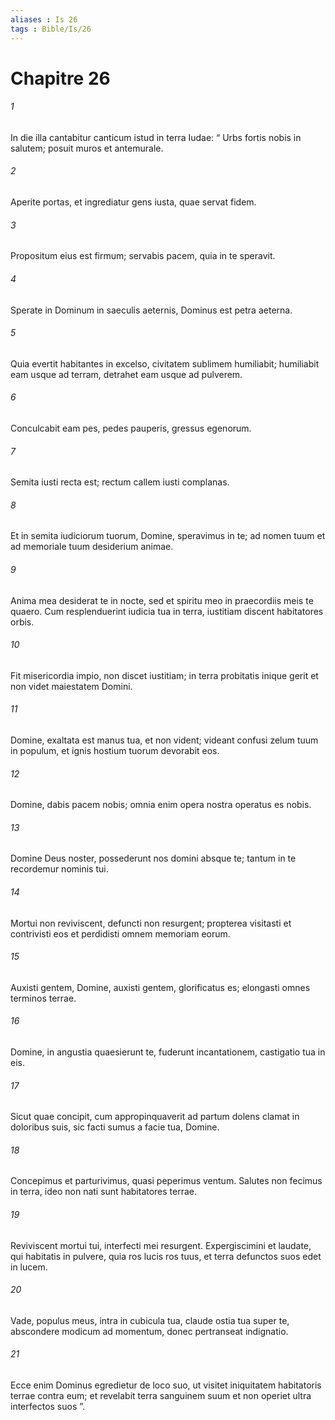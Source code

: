 ```yaml
---
aliases : Is 26
tags : Bible/Is/26
---
```


# Chapitre 26

###### 1
In die illa cantabitur canticum istud in terra Iudae: “ Urbs fortis nobis in salutem; posuit muros et antemurale.
###### 2
Aperite portas, et ingrediatur gens iusta, quae servat fidem.
###### 3
Propositum eius est firmum; servabis pacem, quia in te speravit.
###### 4
Sperate in Dominum in saeculis aeternis, Dominus est petra aeterna.
###### 5
Quia evertit habitantes in excelso, civitatem sublimem humiliabit; humiliabit eam usque ad terram, detrahet eam usque ad pulverem.
###### 6
Conculcabit eam pes, pedes pauperis, gressus egenorum.
###### 7
Semita iusti recta est; rectum callem iusti complanas.
###### 8
Et in semita iudiciorum tuorum, Domine, speravimus in te; ad nomen tuum et ad memoriale tuum desiderium animae.
###### 9
Anima mea desiderat te in nocte, sed et spiritu meo in praecordiis meis te quaero. Cum resplenduerint iudicia tua in terra, iustitiam discent habitatores orbis. 
###### 10
Fit misericordia impio, non discet iustitiam; in terra probitatis inique gerit et non videt maiestatem Domini.
###### 11
Domine, exaltata est manus tua, et non vident; videant confusi zelum tuum in populum, et ignis hostium tuorum devorabit eos.
###### 12
Domine, dabis pacem nobis; omnia enim opera nostra operatus es nobis.
###### 13
Domine Deus noster, possederunt nos domini absque te; tantum in te recordemur nominis tui.
###### 14
Mortui non reviviscent, defuncti non resurgent; propterea visitasti et contrivisti eos et perdidisti omnem memoriam eorum. 
###### 15
Auxisti gentem, Domine, auxisti gentem, glorificatus es; elongasti omnes terminos terrae.
###### 16
Domine, in angustia quaesierunt te, fuderunt incantationem, castigatio tua in eis.
###### 17
Sicut quae concipit, cum appropinquaverit ad partum dolens clamat in doloribus suis, sic facti sumus a facie tua, Domine.
###### 18
Concepimus et parturivimus, quasi peperimus ventum. Salutes non fecimus in terra, ideo non nati sunt habitatores terrae.
###### 19
Reviviscent mortui tui, interfecti mei resurgent. Expergiscimini et laudate, qui habitatis in pulvere, quia ros lucis ros tuus, et terra defunctos suos edet in lucem.
###### 20
Vade, populus meus, intra in cubicula tua, claude ostia tua super te, abscondere modicum ad momentum, donec pertranseat indignatio.
###### 21
Ecce enim Dominus egredietur de loco suo, ut visitet iniquitatem habitatoris terrae contra eum; et revelabit terra sanguinem suum et non operiet ultra interfectos suos ”.
